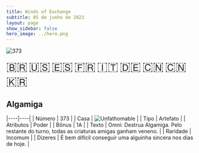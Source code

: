 ```yaml
---
title: Winds of Exchange
subtitle: 05 de junho de 2023
layout: page
show_sidebar: false
hero_image: ../hero.png
---
```


![373](https://mastervault-storage-prod.s3.amazonaws.com/media/card_front/pt/600_373_525a2bdabca0_pt.png)

<span title="Português" style="font-size: 32px;cursor: pointer;" onclick="javascript:document.querySelector('img[alt=\'373\']').src=document.querySelector('img[alt=\'373\']').src.replace(/card_front\/[^/]+/, 'card_front/pt').replace(/_[^/.0-9]+\.png/, '_pt.png')">🇧🇷</span>
<span title="English" style="font-size: 32px;cursor: pointer;" onclick="javascript:document.querySelector('img[alt=\'373\']').src=document.querySelector('img[alt=\'373\']').src.replace(/card_front\/[^/]+/, 'card_front/en').replace(/_[^/.0-9]+\.png/, '_en.png')">🇺🇸</span>
<span title="Español" style="font-size: 32px;cursor: pointer;" onclick="javascript:document.querySelector('img[alt=\'373\']').src=document.querySelector('img[alt=\'373\']').src.replace(/card_front\/[^/]+/, 'card_front/es').replace(/_[^/.0-9]+\.png/, '_es.png')">🇪🇸</span>
<span title="Français" style="font-size: 32px;cursor: pointer;" onclick="javascript:document.querySelector('img[alt=\'373\']').src=document.querySelector('img[alt=\'373\']').src.replace(/card_front\/[^/]+/, 'card_front/fr').replace(/_[^/.0-9]+\.png/, '_fr.png')">🇫🇷</span>
<span title="Italiano" style="font-size: 32px;cursor: pointer;" onclick="javascript:document.querySelector('img[alt=\'373\']').src=document.querySelector('img[alt=\'373\']').src.replace(/card_front\/[^/]+/, 'card_front/it').replace(/_[^/.0-9]+\.png/, '_it.png')">🇮🇹</span>
<span title="Deutsche" style="font-size: 32px;cursor: pointer;" onclick="javascript:document.querySelector('img[alt=\'373\']').src=document.querySelector('img[alt=\'373\']').src.replace(/card_front\/[^/]+/, 'card_front/de').replace(/_[^/.0-9]+\.png/, '_de.png')">🇩🇪</span>
<span title="简体中文" style="font-size: 32px;cursor: pointer;" onclick="javascript:document.querySelector('img[alt=\'373\']').src=document.querySelector('img[alt=\'373\']').src.replace(/card_front\/[^/]+/, 'card_front/zh-hans').replace(/_[^/.0-9]+\.png/, '_zh-hans.png')">🇨🇳</span>
<span title="繁體中文" style="font-size: 32px;cursor: pointer;" onclick="javascript:document.querySelector('img[alt=\'373\']').src=document.querySelector('img[alt=\'373\']').src.replace(/card_front\/[^/]+/, 'card_front/zh-hant').replace(/_[^/.0-9]+\.png/, '_zh-hant.png')">🇨🇳</span>
<span title="한국어" style="font-size: 32px;cursor: pointer;" onclick="javascript:document.querySelector('img[alt=\'373\']').src=document.querySelector('img[alt=\'373\']').src.replace(/card_front\/[^/]+/, 'card_front/ko').replace(/_[^/.0-9]+\.png/, '_ko.png')">🇰🇷</span>

## Algamiga

|----|----|
| Número | 373 |
| Casa | ![Unfathomable](https://archonarcana.com/images/thumb/1/10/Unfathomable.png/22px-Unfathomable.png "Abissais") |
| Tipo | Artefato |
| Atributos | Poder |
| Bônus | 1A |
| Texto | Omni: Destrua Algamiga. Pelo restante do turno, todas as criaturas amigas ganham veneno. |
| Raridade | Incomum |
| Dizeres | É bem difícil conseguir uma alguinha sincera  nos dias de hoje. |
